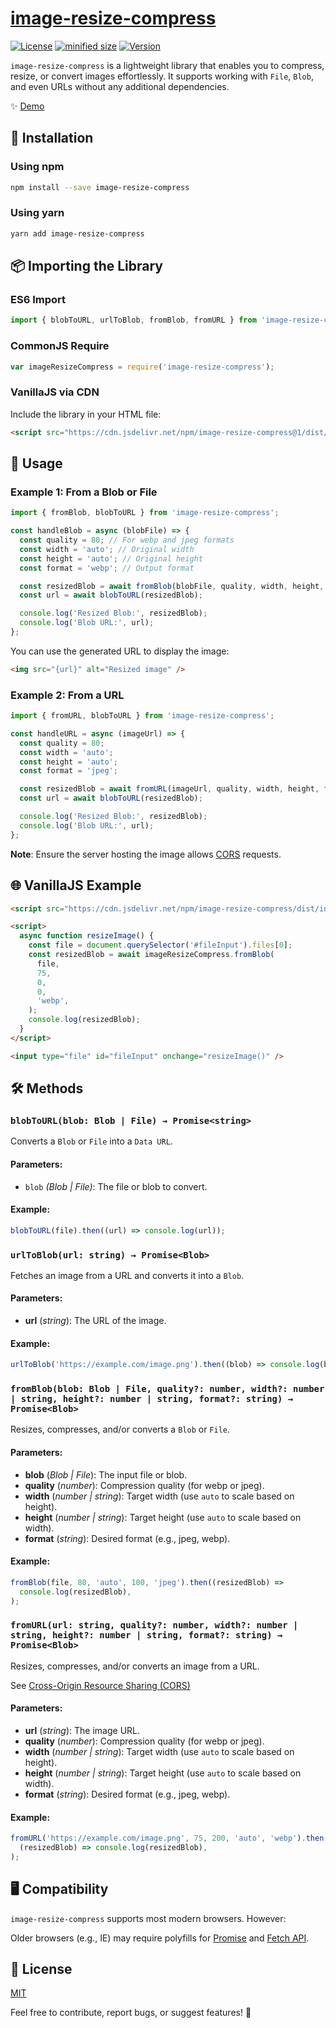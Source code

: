 # [image-resize-compress](https://www.npmjs.com/package/image-resize-compress)

[![License](https://img.shields.io/npm/l/image-resize-compress)](https://www.npmjs.com/package/image-resize-compress) [![minified size](https://img.shields.io/bundlephobia/min/image-resize-compress.svg)](https://www.npmjs.com/package/image-resize-compress) [![Version](https://img.shields.io/npm/v/image-resize-compress.svg)](https://www.npmjs.com/package/image-resize-compress)

`image-resize-compress` is a lightweight library that enables you to compress, resize, or convert images effortlessly. It supports working with `File`, `Blob`, and even URLs without any additional dependencies.

✨ [Demo](https://alefduarte.github.io/image-resize-compress-demo/)

## 🚀 Installation

### Using npm

```sh
npm install --save image-resize-compress
```

### Using yarn

```sh
yarn add image-resize-compress
```

## 📦 Importing the Library

### ES6 Import

```js
import { blobToURL, urlToBlob, fromBlob, fromURL } from 'image-resize-compress';
```

### CommonJS Require

```js
var imageResizeCompress = require('image-resize-compress');
```

### VanillaJS via CDN

Include the library in your HTML file:

```html
<script src="https://cdn.jsdelivr.net/npm/image-resize-compress@1/dist/index.js"></script>
```

## 🔧 Usage

### Example 1: From a Blob or File

```js
import { fromBlob, blobToURL } from 'image-resize-compress';

const handleBlob = async (blobFile) => {
  const quality = 80; // For webp and jpeg formats
  const width = 'auto'; // Original width
  const height = 'auto'; // Original height
  const format = 'webp'; // Output format

  const resizedBlob = await fromBlob(blobFile, quality, width, height, format);
  const url = await blobToURL(resizedBlob);

  console.log('Resized Blob:', resizedBlob);
  console.log('Blob URL:', url);
};
```

You can use the generated URL to display the image:

```html
<img src="{url}" alt="Resized image" />
```

### Example 2: From a URL

```js
import { fromURL, blobToURL } from 'image-resize-compress';

const handleURL = async (imageUrl) => {
  const quality = 80;
  const width = 'auto';
  const height = 'auto';
  const format = 'jpeg';

  const resizedBlob = await fromURL(imageUrl, quality, width, height, format);
  const url = await blobToURL(resizedBlob);

  console.log('Resized Blob:', resizedBlob);
  console.log('Blob URL:', url);
};
```

**Note**: Ensure the server hosting the image allows [CORS](https://developer.mozilla.org/en-US/docs/Web/HTTP/CORS) requests.

## 🌐 VanillaJS Example

```html
<script src="https://cdn.jsdelivr.net/npm/image-resize-compress/dist/index.min.js"></script>

<script>
  async function resizeImage() {
    const file = document.querySelector('#fileInput').files[0];
    const resizedBlob = await imageResizeCompress.fromBlob(
      file,
      75,
      0,
      0,
      'webp',
    );
    console.log(resizedBlob);
  }
</script>

<input type="file" id="fileInput" onchange="resizeImage()" />
```

## 🛠️ Methods

### `blobToURL(blob: Blob | File) → Promise<string>`

Converts a `Blob` or `File` into a `Data URL`.

#### **Parameters**:

- `blob` _(Blob | File)_: The file or blob to convert.

#### Example:

```js
blobToURL(file).then((url) => console.log(url));
```

### `urlToBlob(url: string) → Promise<Blob>`

Fetches an image from a URL and converts it into a `Blob`.

#### Parameters:

- **url** (_string_): The URL of the image.

#### Example:

```js
urlToBlob('https://example.com/image.png').then((blob) => console.log(blob));
```

### `fromBlob(blob: Blob | File, quality?: number, width?: number | string, height?: number | string, format?: string) → Promise<Blob>`

Resizes, compresses, and/or converts a `Blob` or `File`.

#### Parameters:

- **blob** (_Blob | File_): The input file or blob.
- **quality** (_number_): Compression quality (for webp or jpeg).
- **width** (_number | string_): Target width (use `auto` to scale based on height).
- **height** (_number | string_): Target height (use `auto` to scale based on width).
- **format** (_string_): Desired format (e.g., jpeg, webp).

#### Example:

```js
fromBlob(file, 80, 'auto', 100, 'jpeg').then((resizedBlob) =>
  console.log(resizedBlob),
);
```

### `fromURL(url: string, quality?: number, width?: number | string, height?: number | string, format?: string) → Promise<Blob>`

Resizes, compresses, and/or converts an image from a URL.

See [Cross-Origin Resource Sharing (CORS)](https://developer.mozilla.org/en-US/docs/Web/HTTP/CORS)

#### Parameters:

- **url** (_string_): The image URL.
- **quality** (_number_): Compression quality (for webp or jpeg).
- **width** (_number | string_): Target width (use `auto` to scale based on height).
- **height** (_number | string_): Target height (use `auto` to scale based on width).
- **format** (_string_): Desired format (e.g., jpeg, webp).

#### Example:

```js
fromURL('https://example.com/image.png', 75, 200, 'auto', 'webp').then(
  (resizedBlob) => console.log(resizedBlob),
);
```

## 🖥️ Compatibility

`image-resize-compress` supports most modern browsers. However:

Older browsers (e.g., IE) may require polyfills for [Promise](https://developer.mozilla.org/en-US/docs/Web/JavaScript/Reference/Global_Objects/Promise#Browser_compatibility) and [Fetch API](https://developer.mozilla.org/en-US/docs/Web/API/Fetch_API#Browser_compatibility).

## 📜 License

[MIT](http://opensource.org/licenses/MIT)

Feel free to contribute, report bugs, or suggest features! 🎉
